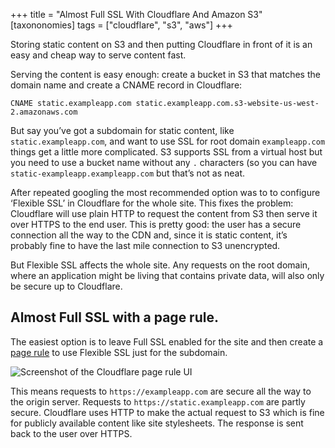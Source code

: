 +++
title = "Almost Full SSL With Cloudflare And Amazon S3"
[taxononomies]
tags = ["cloudflare", "s3", "aws"]
+++

Storing static content on S3 and then putting Cloudflare in front of it is an easy and cheap way to serve content fast. 

Serving the content is easy enough: create a bucket in S3 that matches the domain name and create a CNAME record in Cloudflare:

```
CNAME static.exampleapp.com static.exampleapp.com.s3-website-us-west-2.amazonaws.com
```


But say you’ve got a subdomain for static content, like `static.exampleapp.com`, and want to use SSL for root domain `exampleapp.com` things get a little more complicated. S3 supports SSL from a virtual host but you need to use a bucket name without any `.` characters (so you can have `static-exampleapp.exampleapp.com` but that’s not as neat.

After repeated googling the most recommended option was to to configure ‘Flexible SSL’ in Cloudflare for the whole site. This fixes the problem: Cloudflare will use plain HTTP to request the content from S3 then serve it over HTTPS to the end user. This is pretty good: the user has a secure connection all the way to the CDN and, since it is static content, it’s probably fine to have the last mile connection to S3 unencrypted. 

But Flexible SSL affects the whole site. Any requests on the root domain, where an application might be living that contains private data, will also only be secure up to Cloudflare. 

## Almost Full SSL with a page rule.
The easiest option is to leave Full SSL enabled for the site and then create a [page rule](https://support.cloudflare.com/hc/en-us/articles/218411427) to use Flexible SSL just for the subdomain.

![Screenshot of the Cloudflare page rule UI](/public/cloudflare-page-rule.png)


This means requests to `https://exampleapp.com` are secure all the way to the origin server. Requests to `https://static.exampleapp.com` are partly secure. Cloudflare uses HTTP to make the actual request to S3 which is fine for publicly available content like site stylesheets. The response is sent back to the user over HTTPS.

